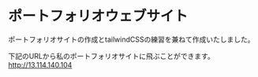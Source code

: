 # ポートフォリオウェブサイト

ポートフォリオサイトの作成とtailwindCSSの練習を兼ねて作成いたしました。

下記のURLから私のポートフォリオサイトに飛ぶことができます。
http://13.114.140.104
